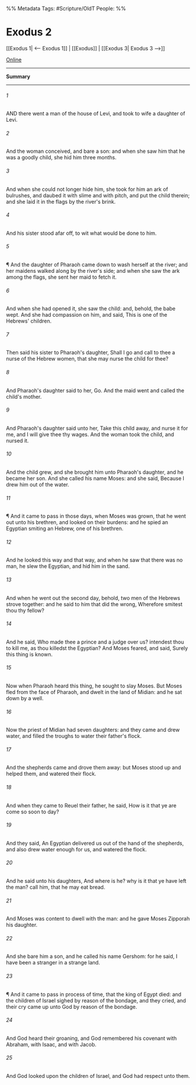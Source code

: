 

%% Metadata
Tags: #Scripture/OldT
People: 
%%
# Exodus 2
[[Exodus 1| <-- Exodus 1]] | [[Exodus]] | [[Exodus 3| Exodus 3 -->]]

[Online](https://churchofjesuschrist.org/study/scriptures/ot/ex/2?lang=eng)

---
__Summary__



---

###### 1
AND there went a man of the house of Levi, and took to wife a daughter of Levi.
###### 2
And the woman conceived, and bare a son: and when she saw him that he was a goodly child, she hid him three months.
###### 3
And when she could not longer hide him, she took for him an ark of bulrushes, and daubed it with slime and with pitch, and put the child therein; and she laid it in the flags by the river's brink.
###### 4
And his sister stood afar off, to wit what would be done to him.
###### 5
¶ And the daughter of Pharaoh came down to wash herself at the river; and her maidens walked along by the river's side; and when she saw the ark among the flags, she sent her maid to fetch it.
###### 6
And when she had opened it, she saw the child: and, behold, the babe wept.  And she had compassion on him, and said, This is one of the Hebrews' children.
###### 7
Then said his sister to Pharaoh's daughter, Shall I go and call to thee a nurse of the Hebrew women, that she may nurse the child for thee?
###### 8
And Pharaoh's daughter said to her, Go.  And the maid went and called the child's mother.
###### 9
And Pharaoh's daughter said unto her, Take this child away, and nurse it for me, and I will give thee thy wages.  And the woman took the child, and nursed it.
###### 10
And the child grew, and she brought him unto Pharaoh's daughter, and he became her son.  And she called his name Moses: and she said, Because I drew him out of the water.
###### 11
¶ And it came to pass in those days, when Moses was grown, that he went out unto his brethren, and looked on their burdens: and he spied an Egyptian smiting an Hebrew, one of his brethren.
###### 12
And he looked this way and that way, and when he saw that there was no man, he slew the Egyptian, and hid him in the sand.
###### 13
And when he went out the second day, behold, two men of the Hebrews strove together: and he said to him that did the wrong, Wherefore smitest thou thy fellow?
###### 14
And he said, Who made thee a prince and a judge over us? intendest thou to kill me, as thou killedst the Egyptian?  And Moses feared, and said, Surely this thing is known.
###### 15
Now when Pharaoh heard this thing, he sought to slay Moses.  But Moses fled from the face of Pharaoh, and dwelt in the land of Midian: and he sat down by a well.
###### 16
Now the priest of Midian had seven daughters: and they came and drew water, and filled the troughs to water their father's flock.
###### 17
And the shepherds came and drove them away: but Moses stood up and helped them, and watered their flock.
###### 18
And when they came to Reuel their father, he said, How is it that ye are come so soon to day?
###### 19
And they said, An Egyptian delivered us out of the hand of the shepherds, and also drew water enough for us, and watered the flock.
###### 20
And he said unto his daughters, And where is he?  why is it that ye have left the man?  call him, that he may eat bread.
###### 21
And Moses was content to dwell with the man: and he gave Moses Zipporah his daughter.
###### 22
And she bare him a son, and he called his name Gershom: for he said, I have been a stranger in a strange land.
###### 23
¶ And it came to pass in process of time, that the king of Egypt died: and the children of Israel sighed by reason of the bondage, and they cried, and their cry came up unto God by reason of the bondage.
###### 24
And God heard their groaning, and God remembered his covenant with Abraham, with Isaac, and with Jacob.
###### 25
And God looked upon the children of Israel, and God had respect unto them.



